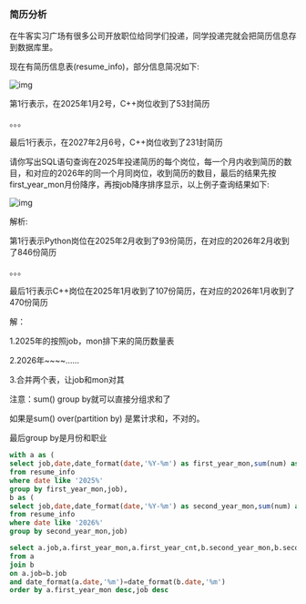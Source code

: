### 简历分析

在牛客实习广场有很多公司开放职位给同学们投递，同学投递完就会把简历信息存到数据库里。 

现在有简历信息表(resume_info)，部分信息简况如下: 

![img](https://uploadfiles.nowcoder.com/images/20210305/301499_1614930662852/E587507D0FC15C77027A0B0E39B12F10)

第1行表示，在2025年1月2号，C++岗位收到了53封简历 

。。。 

最后1行表示，在2027年2月6号，C++岗位收到了231封简历 

请你写出SQL语句查询在2025年投递简历的每个岗位，每一个月内收到简历的数目，和对应的2026年的同一个月同岗位，收到简历的数目，最后的结果先按first_year_mon月份降序，再按job降序排序显示，以上例子查询结果如下:

![img](https://uploadfiles.nowcoder.com/images/20210305/301499_1614931927046/10AF6822A92E37CE34B3EFFF8522E033)

解析: 

第1行表示Python岗位在2025年2月收到了93份简历，在对应的2026年2月收到了846份简历 

。。。 

最后1行表示C++岗位在2025年1月收到了107份简历，在对应的2026年1月收到了470份简历





解：

1.2025年的按照job，mon排下来的简历数量表

2.2026年~~~~……

3.合并两个表，让job和mon对其

注意：sum() group by就可以直接分组求和了

如果是sum() over(partition by) 是累计求和，不对的。

最后group by是月份和职业



```sql
with a as (
select job,date,date_format(date,'%Y-%m') as first_year_mon,sum(num) as first_year_cnt
from resume_info 
where date like '2025%'
group by first_year_mon,job),
b as (
select job,date,date_format(date,'%Y-%m') as second_year_mon,sum(num) as second_year_cnt
from resume_info
where date like '2026%'
group by second_year_mon,job)

select a.job,a.first_year_mon,a.first_year_cnt,b.second_year_mon,b.second_year_cnt 
from a 
join b 
on a.job=b.job 
and date_format(a.date,'%m')=date_format(b.date,'%m')
order by a.first_year_mon desc,job desc
```

